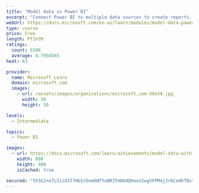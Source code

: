 ```yaml
---
title: "Model data in Power BI"
excerpt: "Connect Power BI to multiple data sources to create reports. Define the relationship between your data sources."
webUrl: https://docs.microsoft.com/en-us/learn/modules/model-data-power-bi/
type: course
price: Free
length: PT1H7M
ratings:
  count: 6506
  average: 4.7056565
heat: 63

provider:
  name: Microsoft Learn
  domain: microsoft.com
  images:
    - url: /assets/images/organizations/microsoft.com-50x50.jpg
      width: 50
      height: 50

levels:
  - Intermediate

topics:
  - Power BI

images:
  - url: https://docs.microsoft.com/learn/achievements/model-data-with-power-bi-desktop-social.png
    width: 800
    height: 400
    isCached: true

secured: "555GJ+e7LS1iGIT7HU1rOvmXWTYu0R3Tm0O4QHuonIwgVFPM4jJrbCedhTNstCf9+ANdI4fpRpY+Sqphszqv4o+VQhZ3OaOcnJbdYApWd2ZBmPJmCb+NOtWvhywuYr7oT/lirtdDZ13BtNC1HelqIUApgzNxT7bJ/d0B/LjrIQFCxU33ANeFpB+WTNE9vi3wP1nPINysw6fJ89X+pB6nd74s2tF4MM69zE+sJd4blu9+yRqT+6xwVwfb6Jl09cyZJ9sfJu/noy/bB8FSh5gH0KX5YtAFMaSbKwe5BcfOxHj+ybnDJPTgrCMi55xqX79TK9Fr2iSa8c2/qdlr+O22RwClGA9nGGv/W72iBaSmrfpsudf4c2qInGovMcZkOsTQHhpgBzfCUhg42vYvQsmIce/oep1h55GXyxi9zw+yK/I=;HJ8fZSnWDWwJx33vkRzqPw=="
---
```


